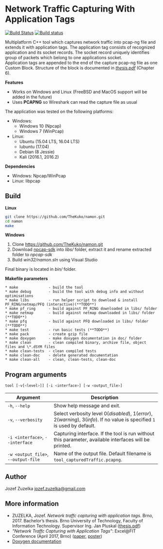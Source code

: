 Network Traffic Capturing With Application Tags
===
[![Build Status](https://travis-ci.org/TheKuko/BP.svg?branch=master)](https://travis-ci.org/TheKuko/BP)
[![Build status](https://ci.appveyor.com/api/projects/status/3mxuyc2dmaml6dr0?svg=true)](https://ci.appveyor.com/project/TheKuko/bp)


Multiplatform C++ tool which captures network traffic into pcap-ng file and extends it with application tags. 
The application tag consists of recognized application and its socket records. The socket record uniquely identifies group of packets which belong to one applications socket.  
Application tags are appended to the end of the capture pcap-ng file as one Custom Block. Structure of the block is documented in *[thesis.pdf](https://thekuko.github.io/BP/docs/thesis.pdf)* (Chapter 6).

**Features**
- Works on Windows and Linux (FreeBSD and MacOS support will be added in the future)
- Uses **PCAPNG** so Wireshark can read the capture file as usual

The application was tested on the following platforms:
- Windows:
    - Windows 10 (Npcap)
    - Windows 7 (WinPcap)
- Linux:
    - Ubuntu (15.04 LTS, 16.04 LTS)
    - lubuntu (17.04)
    - Debian (8 Jessie)
    - Kali (2016.1, 2016.2)

**Dependencies**
- Windows: Npcap/WinPcap
- Linux: libpcap

## Build
**Linux**    
```bash
git clone https://github.com/TheKuko/namon.git
cd namon
make
```

**Windows**
1. Clone https://github.com/TheKuko/namon.git
2. Download [npcap-sdk](https://nmap.org/npcap/) into _libs/_ folder, extract it and rename extracted folder to *npcap-sdk*
3. Build *win32/namon.sln* using Visual Studio

Final binary is located in _bin/_ folder.

**Makefile parameters**

    * make              - build the tool
    * make debug        - build the tool with debug info and without optimisations
    * make libs         - run helper script to download & install PF_RING/netmap/PFQ (interactive)(**TODO**)
    * make pf_ring      - build against PF_RING downloaded in libs/ folder
    * make netmap       - build against netmap downloaded in libs/ folder (**TODO**)
    * make pfq          - build against PFQ downloaded in libs/ folder (**TODO**)
    * make test         - run basic tests (**TODO**)
    * make pack         - create gzip file
    * make doxygen      - make doxygen documentation in doc/ folder
    * make clean        - clean compiled binary, archive file, object files and \*.dSYM files
    * make clean-tests  - clean compiled tests
    * make clean-doc    - delete generated documentation
    * make clean-all    - clean, clean-tests, clean-doc

## Program arguments
```bash
tool [-v[<level>]] [-i <interface>] [-w <output_file>]
```
|Argument                                |Description                                                                                                                    |
|----------------------------------------|-------------------------------------------------------------------------------------------------------------------------------|
|`-h`, `--help`                          |Show help message and exit.                                                                                                    |
|`-v`, `--verbosity`                     |Select verbosity level 0(_disabled_), 1(_error_), 2(_warning_), 3(_info_). If no value is specified `1` is used by default.    |
|`-i <interface>`, `--interface`         |Capturing interface. If the tool is run without this parameter, available interfaces will be printed.                          |
|`-w <output_file>`, `--output-file`     |Name of the output file. Default filename is `tool_capturedTraffic.pcapng`.                                                    |

## Author
Jozef Zuzelka <jozef.zuzelka@gmail.com>

## More information

* ZUZELKA, Jozef. *Network traffc capturing with application tags*. Brno, 2017. Bachelor’s thesis. Brno University of Technology, Faculty of Information Technology. Supervisor Ing. Jan Pluskal ([thesis.pdf](https://thekuko.github.io/BP/docs/thesis.pdf))
* _"Network Traffc Capturing with Application Tags"_: Excel@FIT Conference (April 2017, Brno) ([paper](https://thekuko.github.io/BP/docs/clanek.pdf), [poster](https://thekuko.github.io/BP/docs/poster.pdf))
* [Doxygen documentation](https://thekuko.github.io/BP/docs/html/index.xhtml)
